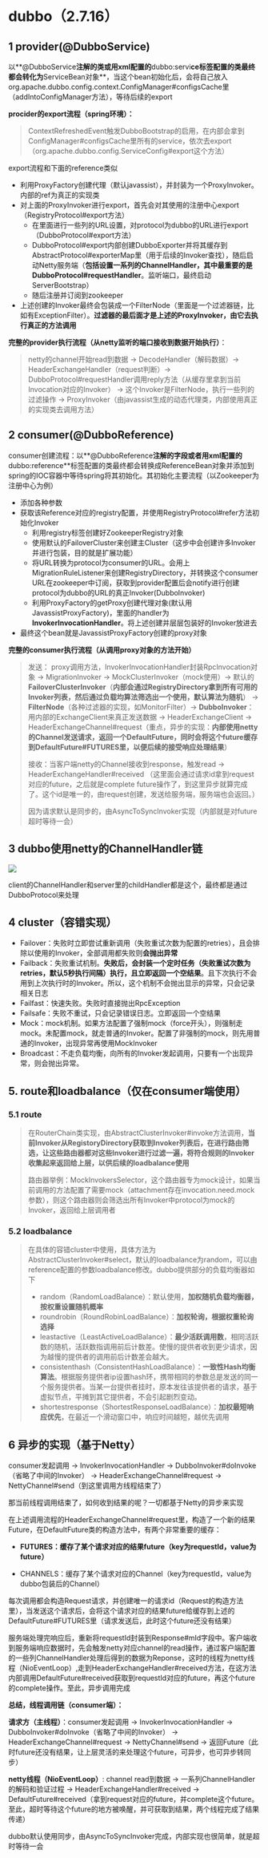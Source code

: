 #   dubbo（2.7.16）

## 1 provider(@DubboService)

以**@DubboService**注解的类或用xml配置的**dubbo:servi**ce标签配置的类最终都会转化为**ServiceBean对象**，当这个bean初始化后，会将自己放入org.apache.dubbo.config.context.ConfigManager#configsCache里（addIntoConfigManager方法），等待后续的export

**procider的export流程（spring环境）：**

>  ContextRefreshedEvent触发DubboBootstrap的启用，在内部会拿到ConfigManager#configsCache里所有的service，依次去export（org.apache.dubbo.config.ServiceConfig#export这个方法）

export流程和下面的reference类似

- 利用ProxyFactory创建代理（默认javassist），并封装为一个ProxyInvoker。内部的ref为真正的实现类
- 对上面的ProxyInvoker进行export，首先会对其使用的注册中心export（RegistryProtocol#export方法）
  - 在里面进行一些列的URL设置，对protocol为dubbo的URL进行export（DubboProtocol#export方法）
  - DubboProtocol#export内部创建DubboExporter并将其缓存到AbstractProtocol#exporterMap里（用于后续的Invoker查找），随后启动Netty服务端（**包括设置一系列的ChannelHandler，其中最重要的是DubboProtocol#requestHandler**。监听端口，最终启动ServerBootstrap）
  - 随后注册并订阅到zookeeper
- 上述创建的Invoker最终会包装成一个FilterNode（里面是一个过滤器链，比如有ExceptionFilter）。**过滤器的最后面才是上述的ProxyInvoker，由它去执行真正的方法调用**

**完整的provider执行流程（从netty监听的端口接收到数据开始执行）**：

> netty的channel开始read到数据 -> DecodeHandler（解码数据）-> HeaderExchangeHandler（request判断）-> DubboProtocol#requestHandler调用reply方法（从缓存里拿到当前Invocation对应的Invoker） -> 这个Invoker是FilterNode，执行一些列的过滤操作 -> ProxyInvoker（由javassist生成的动态代理类，内部使用真正的实现类去调用方法）

## 2 consumer(@DubboReference)

consumer创建流程：以**@DubboReference**注解的字段或者用xml配置的**dubbo:reference**标签配置的类最终都会转换成ReferenceBean对象并添加到spring的IOC容器中等待spring将其初始化。其初始化主要流程（以Zookeeper为注册中心为例）  

- 添加各种参数
- 获取该Reference对应的registry配置，并使用RegistryProtocol#refer方法初始化Invoker
  - 利用registry标签创建好ZookeeperRegistry对象
  - 使用默认的FailoverCluster来创建主Cluster（这步中会创建许多Invoker并进行包装，目的就是扩展功能）
  - 将URL转换为protocol为consumer的URL。会用上MigrationRuleListener来创建RegistryDirectory，并转换这个consumer URL在zookeeper中订阅，获取到provider配置后会notify进行创建protocol为dubbo的URL的真正Invoker(DubboInvoker)
  - 利用ProxyFactory的getProxy创建代理对象(默认用JavassistProxyFactory)，里面的handler为**InvokerInvocationHandler**。将上述创建并层层包装好的Invoker放进去
- 最终这个bean就是JavassistProxyFactory创建的proxy对象

**完整的consumer执行流程（从调用proxy对象的方法开始）**

> 发送： proxy调用方法，InvokerInvocationHandler封装RpcInvocation对象 -> MigrationInvoker -> MockClusterInvoker（mock使用）-> 默认的**FailoverClusterInvoker**（**内部会通过RegistryDirectory拿到所有可用的Invoker列表，然后通过负载均算法筛选出一个使用，默认算法为随机**） -> **FilterNode**（各种过滤器的实现，如MonitorFilter）-> **DubboInvoker**：用内部的ExchangeClient来真正发送数据 -> HeaderExchangeClient -> HeaderExchangeChannel#request（重点，异步的实现：**内部使用netty的Channel发送请求，返回一个DefaultFuture，同时会将这个future缓存到DefaultFuture#FUTURES里，以便后续的接受响应处理结果**）
>
> 接收：当客户端netty的Channel接收到response，触发read -> HeaderExchangeHandler#received （这里面会通过请求id拿到request对应的future，之后就是complete future操作了，到这里异步就算完成了。这个id是唯一的，由request创建，发送给服务端，服务端也会返回。）
>
> 因为请求默认是同步的，由AsyncToSyncInvoker实现（内部就是对future超时等待一会）

## 3 dubbo使用netty的ChannelHandler链

![](img/dubbo的ChannelHandler链.png)

​	client的ChannelHandler和server里的childHandler都是这个，最终都是通过DubboProtocol来处理

## 4 cluster（容错实现）

- Failover：失败时立即尝试重新调用（失败重试次数为配置的retries），且会排除以使用的Invoker，全部调用都失败则**会抛出异常**
- Failback：失败重试机制。**失败后，会封装一个定时任务（失败重试次数为retries，默认5秒执行间隔）执行，且立即返回一个空结果**。且下次执行不会用到上次执行时的Invoker。所以，这个机制不会抛出显示的异常，只会记录相关日志
- Failfast：快速失败。失败时直接抛出RpcException
- Failsafe：失败不重试，只会记录错误日志。立即返回一个空结果
- Mock：mock机制。如果方法配置了强制mock（force开头），则强制走mock。未配置mock，就走普通的Invoker。配置了非强制的mock，则先用普通的Invoker，出现异常再使用MockInvoker
- Broadcast：不走负载均衡，向所有的Invoker发起调用，只要有一个出现异常，则会抛出异常。

## 5. route和loadbalance（仅在consumer端使用）

### 5.1 route

> ​		在RouterChain类实现，由AbstractClusterInvoker#invoke方法调用，**当前Invoker从RegistoryDirectory获取到Invoker列表后，在进行路由筛选，让这些路由器都对这些Invoker进行过滤一遍，将符合规则的Invoker收集起来返回给上层，以供后续的loadbalance使用**
>
> ​		路由器举例：MockInvokersSelector，这个路由器专为mock设计，如果当前调用的方法配置了需要mock（attachment存在invocation.need.mock参数），则这个路由器则会筛选出所有Invoker中protocol为mock的Invoker，返回给上层调用者

### 5.2 loadbalance

> ​		在具体的容错cluster中使用，具体方法为AbstractClusterInvoker#select，默认的loadbalance为random，可以由reference配置的参数loadbalance修改。dubbo提供部分的负载均衡器如下
>
> - random（RandomLoadBalance）：默认使用，**加权随机负载均衡器，按权重设置随机概率**
> - roundrobin（RoundRobinLoadBalance）：**加权轮询，根据权重轮询选择**
> - leastactive（LeastActiveLoadBalance）：**最少活跃调用数**，相同活跃数的随机，活跃数指调用前后计数差。使慢的提供者收到更少请求，因为越慢的提供者的调用前后计数差会越大。
> - consistenthash（ConsistentHashLoadBalance）：**一致性Hash均衡算法**。根据服务提供者ip设置hash环，携带相同的参数总是发送的同一个服务提供者。当某一台提供者挂时，原本发往该提供者的请求，基于虚拟节点，平摊到其它提供者，不会引起剧烈变动。
> - shortestresponse（ShortestResponseLoadBalance）：**加权最短响应优先**，在最近一个滑动窗口中，响应时间越短，越优先调用

## 6 异步的实现（基于Netty）

consumer发起调用 -> InvokerInvocationHandler -> DubboInvoker#doInvoke（省略了中间的Invoker） -> HeaderExchangeChannel#request -> NettyChannel#send（到这里调用方线程结束了）

那当前线程调用结束了，如何收到结果的呢？一切都基于Netty的异步来实现

在上述调用流程的HeaderExchangeChannel#request里，构造了一个新的结果Future，在DefaultFuture类的构造方法中，有两个非常重要的缓存：

- **FUTURES：缓存了某个请求对应的结果future（key为requestId，value为future）**

- CHANNELS：缓存了某个请求对应的Channel（key为requestId，value为dubbo包装后的Channel）

​         每次调用都会构造Request请求，并创建唯一的请求id（Request的构造方法里），当发送这个请求后，会将这个请求对应的结果future给缓存到上述的DefaultFuture#FUTURES里（请求发送后，此时这个future还没有结果）

​        服务端处理完响应后，重新将requestId封装到Response#mId字段中。客户端收到服务端响应数据时，先会触发netty对应channel的read操作，通过客户端配置的一些列ChannelHandler处理后得到的数据为Reponse，这时的线程为netty线程（NioEventLoop）,走到HeaderExchangeHandler#received方法，在这方法内部调用DefaultFuture#received获取到requestId对应的future，再这个future的complete操作。至此，异步调用完成

**总结，线程调用链（consumer端）：**

**请求方（主线程）**：consumer发起调用 -> InvokerInvocationHandler -> DubboInvoker#doInvoke（省略了中间的Invoker） -> HeaderExchangeChannel#request -> NettyChannel#send -> 返回Future（此时future还没有结果，让上层灵活的来处理这个future，可异步，也可异步转同步）

**netty线程（NioEventLoop）**: channel read到数据 -> 一系列ChannelHandler的解码和验证过程 -> HeaderExchangeHandler#received  -> DefaultFuture#received（拿到request对应的future，并complete这个future。至此，超时等待这个future的地方被唤醒，并可获取到结果，两个线程完成了结果传递）

dubbo默认使用同步，由AsyncToSyncInvoker完成，内部实现也很简单，就是超时等待一会

